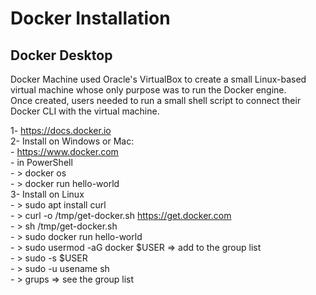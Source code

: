 # Docker Installation

## Docker Desktop
Docker Machine used Oracle's VirtualBox to create a small Linux-based virtual machine whose only purpose was to run the Docker engine. <br />
Once created, users needed to run a small shell script to connect their Docker CLI with the virtual machine. <br />

1- https://docs.docker.io <br />
2- Install on Windows or Mac: <br />
    - https://www.docker.com  <br />
    - in PowerShell  <br />
      - > docker os  <br />
      - > docker run hello-world <br />
3- Install on Linux  <br />
    - > sudo apt install curl <br />
    - > curl -o /tmp/get-docker.sh https://get.docker.com <br />
    - > sh /tmp/get-docker.sh <br />
    - > sudo docker run hello-world <br />
    - > sudo usermod -aG docker $USER => add to the group list <br />
    - > sudo -s $USER <br />
    - > sudo -u usename sh <br />
    - > grups => see the group list <br />
